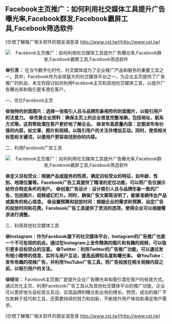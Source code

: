 ## **Facebook主页推广：如何利用社交媒体工具提升广告曝光率,Facebook群发,Facebook霸屏工具,Facebook筛选软件**

[😍想了解推广相关软件的朋友请登录 http://www.vst.tw](http://www.vst.tw)

 <center><img src="https://vst.tw/MP4/tuiguang/png/4.png" alt="Facebook主页推广：如何利用社交媒体工具提升广告曝光率,Facebook群发,Facebook霸屏工具,Facebook筛选软件"></center>

**😄引言：**
在当今数字化时代，社交媒体成为了企业推广产品和服务的重要工具之一。其中，Facebook作为全球最大的社交媒体平台之一，为企业主页提供了广告推广的机会。本文将探讨如何利用Facebook主页和其他社交媒体工具，以提升广告曝光率和吸引更多潜在客户。

一、优化Facebook主页

**😄独特的封面图片：选择一张吸引人且与品牌形象相符的封面图片，以吸引用户的注意力。**
**😄完善企业资料：确保主页上的企业信息完整准确，包括地址、联系方式等。这将帮助潜在客户更好地了解企业。**
**😄发布高质量内容：定期发布有价值的内容，如文章、图片和视频，以吸引用户的关注并增加互动。同时，使用相关标签和关键词，以便用户更容易找到你的内容。**

二、利用Facebook广告工具

 <center><img src="https://vst.tw/MP4/tuiguang/png/4.png" alt="Facebook主页推广：如何利用社交媒体工具提升广告曝光率,Facebook群发,Facebook霸屏工具,Facebook筛选软件"></center>

**😄定义目标受众：根据产品或服务的性质，确定目标受众的特征，如年龄、性别、地理位置等。Facebook广告工具提供了精准的定位功能，可以将广告仅展示给符合特定条件的用户。**
**😄创意广告设计：设计吸引人且与品牌形象一致的广告，包括图片、视频或幻灯片。同时，确保广告文案简洁明了，能够准确传达产品或服务的核心信息。**
**😄设置预算和投放时间：根据企业的需求和预算，设定广告的投放时间和花费。Facebook广告工具提供了灵活的选项，使得企业可以根据需求进行调整。**

三、利用其他社交媒体工具

**😄Instagram：作为Facebook旗下的社交媒体平台，Instagram的广告推广也是一个不可忽视的机会。通过在Instagram上发布精美的图片和有趣的视频，可以吸引更多目标受众的注意。**
**😄Twitter：利用Twitter的广告推广功能，可以通过发布短小精悍的信息，实时与用户互动，提高品牌知名度和曝光率。**
**😄YouTube：发布有趣的视频广告，并利用YouTube广告工具，将广告投放在相关视频内容之前，以吸引用户的关注。**

**😄结论：**
Facebook主页推广是提升企业广告曝光率和吸引潜在客户的有效方式。通过优化主页、利用Facebook广告工具以及其他社交媒体平台的推广功能，企业可以更好地与目标受众互动，实现品牌的曝光和业务的增长。然而，成功的推广不仅依赖于技巧和工具，还需要持续的努力和创新，不断提升用户体验和满足用户需求。

[😍想了解推广相关软件的朋友请登录 http://www.vst.tw](http://www.vst.tw)



